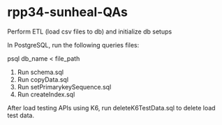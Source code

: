 # rpp34-sunheal-QAs

Perform ETL (load csv files to db) and initialize db setups

In PostgreSQL, run the following queries files:

psql db_name < file_path

1. Run schema.sql
2. Run copyData.sql
3. Run setPrimarykeySequence.sql
4. Run createIndex.sql

After load testing APIs using K6, run deleteK6TestData.sql to delete load test data.